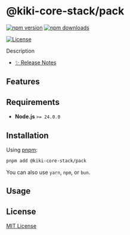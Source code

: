 # @kiki-core-stack/pack

[![npm version][npm-version-src]][npm-version-href]
[![npm downloads][npm-downloads-src]][npm-downloads-href]
<!-- [![codecov][codecov-src]][codecov-href] -->
[![License][license-src]][license-href]

Description

- [✨ Release Notes](./CHANGELOG.md)

## Features

## Requirements

- **Node.js** `>= 24.0.0`

## Installation

Using [pnpm](https://pnpm.io):

```bash
pnpm add @kiki-core-stack/pack
```

You can also use `yarn`, `npm`, or `bun`.

## Usage

## License

[MIT License](./LICENSE)

<!-- Badges -->
[npm-version-href]: https://npmjs.com/package/@kiki-core-stack/pack
[npm-version-src]: https://img.shields.io/npm/v/@kiki-core-stack/pack/latest.svg?colorA=18181b&colorB=28cf8d&style=flat

[npm-downloads-href]: https://npmjs.com/package/@kiki-core-stack/pack
[npm-downloads-src]: https://img.shields.io/npm/dm/@kiki-core-stack/pack.svg?colorA=18181b&colorB=28cf8d&style=flat

<!-- [codecov-href]: https://codecov.io/gh/kiki-core-stack/pack
[codecov-src]: https://codecov.io/gh/kiki-core-stack/pack/graph/badge.svg?token= -->

[license-href]: https://github.com/kiki-core-stack/pack/blob/main/LICENSE
[license-src]: https://img.shields.io/github/license/kiki-core-stack/pack?colorA=18181b&colorB=28cf8d&style=flat
